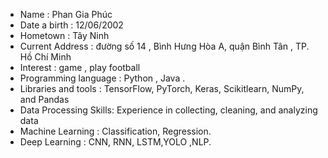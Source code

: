 - Name : Phan Gia Phúc
- Date a birth : 12/06/2002
- Hometown : Tây Ninh
- Current Address : đường số 14 , Bình Hưng Hòa A, quận Bình Tân , TP. Hồ Chí Minh
- Interest : game , play football
- Programming language : Python , Java .
- Libraries and tools : TensorFlow, PyTorch, Keras, Scikitlearn, NumPy, and Pandas
- Data Processing Skills: Experience in collecting, cleaning,
and analyzing data
- Machine Learning : Classification, Regression.
- Deep Learning : CNN, RNN, LSTM,YOLO ,NLP.
